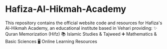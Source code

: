 # Hafiza-Al-Hikmah-Academy
This repository contains the official website code and resources for Hafiza's Al-Hikmah Academy, an educational institute based in Vehari providing:  ✨ Quran Memorization (Hifz)  📚 Islamic Studies &amp; Tajweed  ➕ Mathematics &amp; Basic Sciences  🖥️ Online Learning Resources
